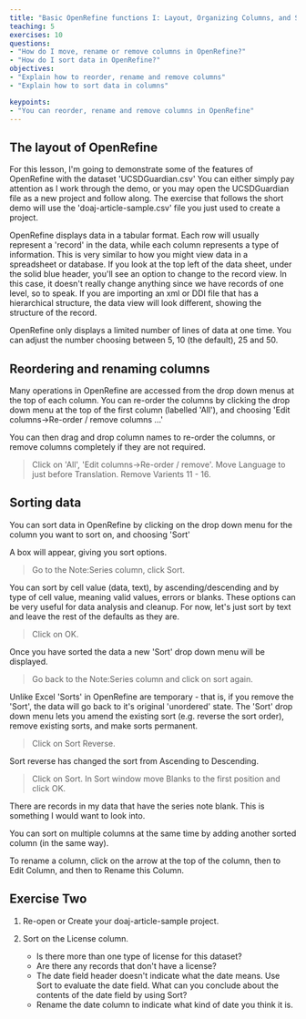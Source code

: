 ```yaml
---
title: "Basic OpenRefine functions I: Layout, Organizing Columns, and Sorting"
teaching: 5
exercises: 10
questions:
- "How do I move, rename or remove columns in OpenRefine?"
- "How do I sort data in OpenRefine?"
objectives:
- "Explain how to reorder, rename and remove columns"
- "Explain how to sort data in columns"

keypoints:
- "You can reorder, rename and remove columns in OpenRefine"
---
```


## The layout of OpenRefine

For this lesson, I'm going to demonstrate some of the features of OpenRefine with the dataset 'UCSDGuardian.csv' You can either simply pay attention as I work through the demo, or you may open the UCSDGuardian file as a new project and follow along. The exercise that follows the short demo will use the 'doaj-article-sample.csv' file you just used to create a project.

OpenRefine displays data in a tabular format. Each row will usually represent a 'record' in the data, while each column represents a type of information. This is very similar to how you might view data in a spreadsheet or database. If you look at the top left of the data sheet, under the solid blue header, you'll see an option to change to the record view. In this case, it doesn't really change anything since we have records of one level, so to speak. If you are importing an xml or DDI file that has a hierarchical structure, the data view will look different, showing the structure of the record.

OpenRefine only displays a limited number of lines of data at one time. You can adjust the number choosing between 5, 10 (the default), 25 and 50.

## Reordering and renaming columns
Many operations in OpenRefine are accessed from the drop down menus at the top of each column. You can re-order the columns by clicking the drop down menu at the top of the first column (labelled 'All'), and choosing 'Edit columns->Re-order / remove columns …'

You can then drag and drop column names to re-order the columns, or remove columns completely if they are not required.

> Click on 'All', 'Edit columns->Re-order / remove'. Move Language to just before Translation. Remove Varients 11 - 16.


## Sorting data
You can sort data in OpenRefine by clicking on the drop down menu for the column you want to sort on, and choosing 'Sort'

A box will appear, giving you sort options.

> Go to the Note:Series column, click Sort. 

You can sort by cell value (data, text), by ascending/descending and by type of cell value, meaning valid values, errors or blanks. These options can be very useful for data analysis and cleanup. For now, let's just sort by text and leave the rest of the defaults as they are.

> Click on OK.

Once you have sorted the data a new 'Sort' drop down menu will be displayed.

> Go back to the Note:Series column and click on sort again.

Unlike Excel 'Sorts' in OpenRefine are temporary - that is, if you remove the 'Sort', the data will go back to it's original 'unordered' state. The 'Sort' drop down menu lets you amend the existing sort (e.g. reverse the sort order), remove existing sorts, and make sorts permanent.

> Click on Sort Reverse. 

Sort reverse has changed the sort from Ascending to Descending.

> Click on Sort. In Sort window move Blanks to the first position and click OK.

There are records in my data that have the series note blank. This is something I would want to look into.

You can sort on multiple columns at the same time by adding another sorted column (in the same way).

To rename a column, click on the arrow at the top of the column, then to Edit Column, and then to Rename this Column.

## Exercise Two

1. Re-open or Create your doaj-article-sample project.

2. Sort on the License column. 
	* Is there more than one type of license for this dataset?
	* Are there any records that don't have a license?
	* The date field header doesn't indicate what the date means.  Use Sort to evaluate the date field. What can you conclude about the contents of the date field by using Sort?
	* Rename the date column to indicate what kind of date you think it is.
